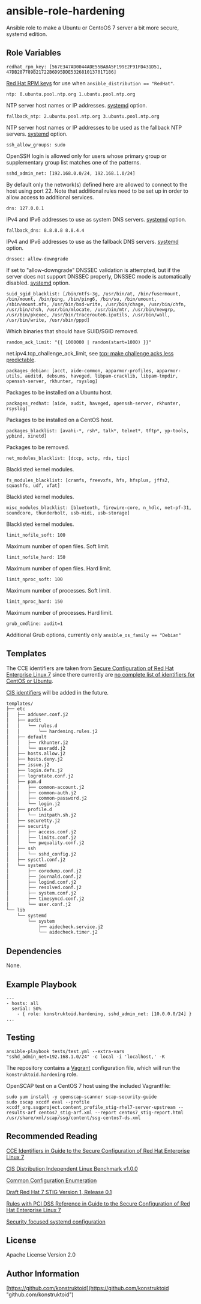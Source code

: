 ansible-role-hardening
=========

Ansible role to make a Ubuntu or CentoOS 7 server a bit more secure, systemd edition.

Role Variables
--------------

    redhat_rpm_key: [567E347AD0044ADE55BA8A5F199E2F91FD431D51, 47DB287789B21722B6D95DDE5326810137017186]
[Red Hat RPM keys](https://access.redhat.com/security/team/key/) for use when `ansible_distribution == "RedHat"`.

    ntp: 0.ubuntu.pool.ntp.org 1.ubuntu.pool.ntp.org
NTP server host names or IP addresses. [systemd](https://github.com/konstruktoid/hardening/blob/master/systemd.adoc#etcsystemdtimesyncdconf) option.

    fallback_ntp: 2.ubuntu.pool.ntp.org 3.ubuntu.pool.ntp.org
NTP server host names or IP addresses to be used as the fallback NTP servers. [systemd](https://github.com/konstruktoid/hardening/blob/master/systemd.adoc#etcsystemdtimesyncdconf) option.

    ssh_allow_groups: sudo
OpenSSH login is allowed only for users whose primary group or supplementary group list matches one of the patterns.

    sshd_admin_net: [192.168.0.0/24, 192.168.1.0/24]
By default only the network(s) defined here are allowed to connect to the host using port 22. Note that additional rules need to be set up in order to allow access to additional services.

    dns: 127.0.0.1
IPv4 and IPv6 addresses to use as system DNS servers. [systemd](https://github.com/konstruktoid/hardening/blob/master/systemd.adoc#etcsystemdresolvedconf) option.

    fallback_dns: 8.8.8.8 8.8.4.4
IPv4 and IPv6 addresses to use as the fallback DNS servers. [systemd](https://github.com/konstruktoid/hardening/blob/master/systemd.adoc#etcsystemdresolvedconf) option.

    dnssec: allow-downgrade
If set to "allow-downgrade" DNSSEC validation is attempted, but if the server does not support DNSSEC properly, DNSSEC mode is automatically disabled. [systemd](https://github.com/konstruktoid/hardening/blob/master/systemd.adoc#etcsystemdresolvedconf) option.

    suid_sgid_blacklist: [/bin/ntfs-3g, /usr/bin/at, /bin/fusermount, /bin/mount, /bin/ping, /bin/ping6, /bin/su, /bin/umount, /sbin/mount.nfs, /usr/bin/bsd-write, /usr/bin/chage, /usr/bin/chfn, /usr/bin/chsh, /usr/bin/mlocate, /usr/bin/mtr, /usr/bin/newgrp, /usr/bin/pkexec, /usr/bin/traceroute6.iputils, /usr/bin/wall, /usr/bin/write, /usr/sbin/pppd]
Which binaries that should have SUID/SGID removed.

    random_ack_limit: "{{ 1000000 | random(start=1000) }}"
net.ipv4.tcp_challenge_ack_limit, see [tcp: make challenge acks less predictable](https://git.kernel.org/cgit/linux/kernel/git/torvalds/linux.git/commit/?id=75ff39ccc1bd5d3c455b6822ab09e533c551f758).

    packages_debian: [acct, aide-common, apparmor-profiles, apparmor-utils, auditd, debsums, haveged, libpam-cracklib, libpam-tmpdir, openssh-server, rkhunter, rsyslog]
Packages to be installed on a Ubuntu host.

    packages_redhat: [aide, audit, haveged, openssh-server, rkhunter, rsyslog]
Packages to be installed on a CentOS host.

    packages_blacklist: [avahi-*, rsh*, talk*, telnet*, tftp*, yp-tools, ypbind, xinetd]
Packages to be removed.

    net_modules_blacklist: [dccp, sctp, rds, tipc]
Blacklisted kernel modules.

    fs_modules_blacklist: [cramfs, freevxfs, hfs, hfsplus, jffs2, squashfs, udf, vfat]
Blacklisted kernel modules.

    misc_modules_blacklist: [bluetooth, firewire-core, n_hdlc, net-pf-31, soundcore, thunderbolt, usb-midi, usb-storage]
Blacklisted kernel modules.

    limit_nofile_soft: 100
Maximum number of open files. Soft limit.

    limit_nofile_hard: 150
Maximum number of open files. Hard limit.

    limit_nproc_soft: 100
Maximum number of processes. Soft limit.

    limit_nproc_hard: 150
Maximum number of processes. Hard limit.

    grub_cmdline: audit=1
Additional Grub options, currently only `ansible_os_family == "Debian"`

Templates
---------

The CCE identifiers are taken from [Secure Configuration of Red Hat Enterprise Linux 7](https://people.redhat.com/swells/scap-security-guide/RHEL/7/output/table-rhel7-cces.html)
since there currently are [no complete list of identifiers for CentOS or Ubuntu](https://static.open-scap.org/).

[CIS identifiers](https://benchmarks.cisecurity.org/downloads/show-single/index.cfm?file=independentlinux.100) will be added in the future.

```sh
templates/
├── etc
│   ├── adduser.conf.j2
│   ├── audit
│   │   └── rules.d
│   │       └── hardening.rules.j2
│   ├── default
│   │   ├── rkhunter.j2
│   │   └── useradd.j2
│   ├── hosts.allow.j2
│   ├── hosts.deny.j2
│   ├── issue.j2
│   ├── login.defs.j2
│   ├── logrotate.conf.j2
│   ├── pam.d
│   │   ├── common-account.j2
│   │   ├── common-auth.j2
│   │   ├── common-password.j2
│   │   └── login.j2
│   ├── profile.d
│   │   └── initpath.sh.j2
│   ├── securetty.j2
│   ├── security
│   │   ├── access.conf.j2
│   │   ├── limits.conf.j2
│   │   └── pwquality.conf.j2
│   ├── ssh
│   │   └── sshd_config.j2
│   ├── sysctl.conf.j2
│   └── systemd
│       ├── coredump.conf.j2
│       ├── journald.conf.j2
│       ├── logind.conf.j2
│       ├── resolved.conf.j2
│       ├── system.conf.j2
│       ├── timesyncd.conf.j2
│       └── user.conf.j2
└── lib
    └── systemd
        └── system
            ├── aidecheck.service.j2
            └── aidecheck.timer.j2
```

Dependencies
------------

None.

Example Playbook
----------------

```shell
---
- hosts: all
  serial: 50%
    - { role: konstruktoid.hardening, sshd_admin_net: [10.0.0.0/24] }
...
```

Testing
-------

```shell
ansible-playbook tests/test.yml --extra-vars "sshd_admin_net=192.168.1.0/24" -c local -i 'localhost,' -K
```

The repository contains a [Vagrant](https://www.vagrantup.com/ "Vagrant")
configuration file, which will run the `konstruktoid.hardening` role.

OpenSCAP test on a CentOS 7 host using the included Vagrantfile:

```shell
sudo yum install -y openscap-scanner scap-security-guide
sudo oscap xccdf eval --profile xccdf_org.ssgproject.content_profile_stig-rhel7-server-upstream --results-arf centos7_stig-arf.xml --report centos7_stig-report.html /usr/share/xml/scap/ssg/content/ssg-centos7-ds.xml
```

Recommended Reading
-------------------

[CCE Identifiers in Guide to the Secure Configuration of Red Hat Enterprise Linux 7](https://people.redhat.com/swells/scap-security-guide/RHEL/7/output/table-rhel7-cces.html)

[CIS Distribution Independent Linux Benchmark v1.0.0](https://benchmarks.cisecurity.org/downloads/show-single/index.cfm?file=independentlinux.100)

[Common Configuration Enumeration](https://nvd.nist.gov/cce/index.cfm)

[Draft Red Hat 7 STIG Version 1, Release 0.1](http://iase.disa.mil/stigs/os/unix-linux/Pages/index.aspx)

[Rules with PCI DSS Reference in Guide to the Secure Configuration of Red Hat Enterprise Linux 7](https://people.redhat.com/swells/scap-security-guide/RHEL/7/output/table-rhel7-pcidss.html)

[Security focused systemd configuration](https://github.com/konstruktoid/hardening/blob/master/systemd.adoc)

License
-------

Apache License Version 2.0

Author Information
------------------

[https://github.com/konstruktoid](https://github.com/konstruktoid "github.com/konstruktoid")
